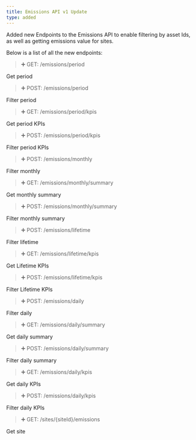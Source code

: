 ```yaml
---
title: Emissions API v1 Update
type: added
---
```


Added new Endpoints to the Emissions API to enable filtering by asset Ids, as well as getting emissions value for sites.

Below is a list of all the new endpoints:

> ➕ GET: /emissions/period

Get period

> ➕ POST: /emissions/period

Filter period

> ➕ GET: /emissions/period/kpis

Get period KPIs

> ➕ POST: /emissions/period/kpis

Filter period KPIs

> ➕ POST: /emissions/monthly

Filter monthly

> ➕ GET: /emissions/monthly/summary

Get monthly summary

> ➕ POST: /emissions/monthly/summary

Filter monthly summary

> ➕ POST: /emissions/lifetime

Filter lifetime

> ➕ GET: /emissions/lifetime/kpis

Get Lifetime KPIs

> ➕ POST: /emissions/lifetime/kpis

Filter Lifetime KPIs

> ➕ POST: /emissions/daily

Filter daily

> ➕ GET: /emissions/daily/summary

Get daily summary

> ➕ POST: /emissions/daily/summary

Filter daily summary

> ➕ GET: /emissions/daily/kpis

Get daily KPIs

> ➕ POST: /emissions/daily/kpis

Filter daily KPIs

> ➕ GET: /sites/{siteId}/emissions

Get site

